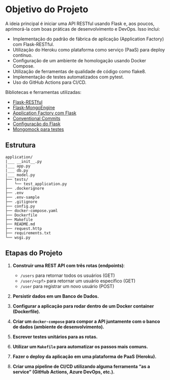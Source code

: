 

# Objetivo do Projeto

A ideia principal é iniciar uma API RESTful usando Flask e, aos poucos, aprimorá-la com boas práticas de desenvolvimento e DevOps. Isso inclui:

- Implementação do padrão de fábrica de aplicação (Application Factory) com Flask-RESTful.
- Utilização do Heroku como plataforma como serviço (PaaS) para deploy contínuo.
- Configuração de um ambiente de homologação usando Docker Compose.
- Utilização de ferramentas de qualidade de código como flake8.
- Implementação de testes automatizados com pytest.
- Uso do GitHub Actions para CI/CD.

Bibliotecas e ferramentas utilizadas:

- [Flask-RESTful](https://flask-restful.readthedocs.io/en/latest/index.html)
- [Flask-MongoEngine](https://docs.mongoengine.org/projects/flask-mongoengine)
- [Application Factory com Flask](https://flask.palletsprojects.com/en/3.0.x/patterns/appfactories/)
- [Conventional Commits](https://www.conventionalcommits.org/en/v1.0.0/#summary)
- [Configuração do Flask](https://flask.palletsprojects.com/en/1.1.x/config/)
- [Mongomock para testes](https://docs.mongoengine.org/guide/mongomock.html)

## Estrutura

```plaintext
application/
|___ __init__.py
|___ app.py
|___ db.py
|___ model.py
├── tests/
│   └── test_application.py
├── .dockerignore
├── .env
├── .env-sample
├── .gitignore
├── config.py
├── docker-compose.yaml
├── Dockerfile
├── Makefile
├── README.md
├── request.http
├── requirements.txt
└── wsgi.py

```
##  Etapas do Projeto

1. **Construir uma REST API com três rotas (endpoints)**:
   - `/users` para retornar todos os usuários (GET)
   - `/user/<cpf>` para retornar um usuário específico (GET)
   - `/user` para registrar um novo usuário (POST)

2. **Persistir dados em um Banco de Dados.**

3. **Configurar a aplicação para rodar dentro de um Docker container (Dockerfile).**

4. **Criar um `docker-compose` para compor a API juntamente com o banco de dados (ambiente de desenvolvimento).**

5. **Escrever testes unitários para as rotas.**

6. **Utilizar um `Makefile` para automatizar os passos mais comuns.**

7. **Fazer o deploy da aplicação em uma plataforma de PaaS (Heroku).**

8. **Criar uma pipeline de CI/CD utilizando alguma ferramenta “as a service” (GitHub Actions, Azure DevOps, etc.).**

